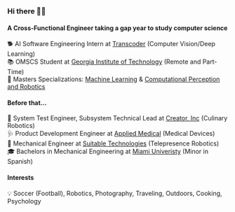 ### Hi there 👋🏽

#### A Cross-Functional Engineer taking a gap year to study computer science
🐕 AI Software Engineering Intern at [Transcoder](http://transcoder.live) (Computer Vision/Deep Learning)<br />
📚 OMSCS Student at [Georgia Institute of Technology](https://omscs.gatech.edu) (Remote and Part-Time)<br />
🎯 Masters Specializations: [Machine Learning](https://omscs.gatech.edu/specialization-machine-learning) & [Computational Perception and Robotics](https://omscs.gatech.edu/specialization-computational-perception-robotics)

#### Before that...
🍔 System Test Engineer, Subsystem Technical Lead at [Creator, Inc](https://www.creator.rest) (Culinary Robotics)<br />
🩺 Product Development Engineer at [Applied Medical](https://www.appliedmedical.com) (Medical Devices)<br />
🤖 Mechanical Engineer at [Suitable Technologies](https://gobe.blue-ocean-robotics.com) (Telepresence Robotics)<br />
🎓 Bachelors in Mechanical Engineering at [Miami Univeristy](https://miamioh.edu/cec/) (Minor in Spanish)<br />

#### Interests
💡 Soccer (Football), Robotics, Photography, Traveling, Outdoors, Cooking, Psychology
